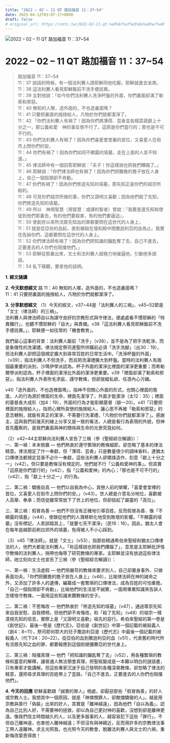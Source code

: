 ```yaml
---
title: "2022 – 02 – 11 QT 路加福音 11：37~54"
date: 2025-04-12T03:07:17+0800
draft: false
# original_url: https://cmtc.tw/2022-02-11-qt-%e8%b7%af%e5%8a%a0%e7%a6%8f%e9%9f%b3-11%ef%bc%9a3754
---
```


![2022 – 02 – 11 QT 路加福音 11：37\~54](/images/qt.jpg   "2022 – 02 – 11 QT 路加福音 11：37\~54")

# 2022 – 02 – 11 QT 路加福音 11：37\~54

> 路加福音 11：37\~54  
> 11：37 說話的時候，有一個法利賽人請耶穌同他吃飯，耶穌就進去坐席。  
> 11：38 這法利賽人看見耶穌飯前不洗手便詫異。  
> 11：39 主對他說：「如今你們法利賽人洗淨杯盤的外面，你們裏面卻滿了勒索和邪惡。  
> 11：40 無知的人哪，造外面的，不也造裏面嗎？  
> 11：41 只要把裏面的施捨給人，凡物於你們就都潔淨了。  
> 11：42 「你們法利賽人有禍了！因為你們將薄荷、芸香並各樣菜蔬獻上十分之一，那公義和愛　神的事反倒不行了。這原是你們當行的；那也是不可不行的。  
> 11：43 你們法利賽人有禍了！因為你們喜愛會堂裏的首位，又喜愛人在街市上問你們的安。  
> 11：44 你們有禍了！因為你們如同不顯露的墳墓，走在上面的人並不知道。」  
> 11：45 律法師中有一個回答耶穌說：「夫子！你這樣說也把我們糟蹋了。」  
> 11：46 耶穌說：「你們律法師也有禍了！因為你們把難擔的擔子放在人身上，自己一個指頭卻不肯動。  
> 11：47 你們有禍了！因為你們修造先知的墳墓，那先知正是你們的祖宗所殺的。  
> 11：48 可見你們祖宗所做的事，你們又證明又喜歡；因為他們殺了先知，你們修造先知的墳墓。  
> 11：49 所以　神用智慧（用智慧：或譯的智者）曾說：『我要差遣先知和使徒到他們那裏去，有的他們要殺害，有的他們要逼迫』，  
> 11：50 使創世以來所流眾先知血的罪都要問在這世代的人身上，  
> 11：51 就是從亞伯的血起，直到被殺在壇和殿中間撒迦利亞的血為止。我實在告訴你們，這都要問在這世代的人身上。  
> 11：52 你們律法師有禍了！因為你們把知識的鑰匙奪了去，自己不進去，正要進去的人你們也阻擋他們。」  
> 11：53 耶穌從那裏出來，文士和法利賽人就極力地催逼他，引動他多說話，  
> 11：54 私下窺聽，要拿他的話柄。

**1. 經文誦讀**

**2.  今天默想經文**
路 11：40 無知的人哪，造外面的，不也造裏面嗎？  
11：41 只要把裏面的施捨給人，凡物於你們就都潔淨了。

**3. 分享默想經文**
（1）今天的經文，v37\~44是「法利賽人的三禍」、v45\~52節是「文士（律法師）的三禍」。  
法利賽人與律法師自以為謹守良好的宗教形式與守律法，便處處看不慣耶穌的「特異獨行」，也聽不慣耶穌的「自大」與責備。v38「這法利賽人看見耶穌飯前不洗手便詫異。」，耶穌便一如往常的「機會教育」。

我們留心這事的背景：法利賽人飯前「洗手」（v38），並不是為了把手洗乾淨，而是象徵性的洗濯禮。律法規定祭司進聖所供職前必須「洗手洗腳」（出30：19），但法利賽人卻把這個規定擴大到尋常百姓的日常生活中。「洗淨杯盤的外面」（v39），指法利賽人不但洗手，而且把洗濯禮擴大到杯盤。當時的法利賽人有兩個最重要的派別，沙瑪伊學派認為，杯子外面的潔淨比裡面的潔淨更重要；而希勒爾學派則認為，杯子裡面的潔淨比外面的潔淨更重要。v39「裡面卻滿了勒索和邪惡」，指法利賽人外表吹毛求疵、謹守教條，但卻放縱私欲、任憑內心污穢。

v40「造外面的，不也造裡面嗎」，指神不但關心外面的形式，也關心裡面的態度。人的行為源於裡面的生命，裡面先潔淨了，外面才能潔淨（太12：35）；裡面的基督長大成形（加4：19），外面的行為才能彰顯基督（腓一20）。v41「只要把裡面的施捨給人」，指把心裡所貪戀的施捨給人，讓心思不再被「勒索和邪惡」的意念轄制，就能有真正的潔淨，不需要行洗濯禮，「凡物於你們就都潔淨了」。感謝主，這與我們前幾天的線上分享又是一致的看法，人總是看行為表現的外貌，但神首先鑑察的，是我們裏面與神的關係與生命的光景究竟如何。

（2）v42\~44主耶穌向法利賽人宣告了三禍（參《聖經綜合解讀》）：  
一、第一禍：本末倒置 — 他們熱衷於遵守繁瑣的教條細節，卻忽略了基本的律法精意。律法規定了什一奉獻，但「薄荷、芸香」只是數量很少的調味香料，連猶太口傳律法都規定芸香不必什一奉獻，這些法利賽人卻矯揉造作、刻意「獻上十分之一」（v42）。但只要是教條沒有規定的，他們就不行「公義和愛神的事」。但其實「這原是你們當行的」（v42），指「公義和愛神」的內心；「那也是不可不行的」（v42），指「獻上十分之一」的行為。

二、第二禍：驕傲自高 — 他們以自我為中心，貪戀人前的榮耀，「喜愛會堂裡的首位，又喜愛人在街市上問你們的安。」（v43）。世人總是介意名分地位，喜歡被人高舉、奉承；而信徒雖常常放下了世上的地位，但卻撿起了屬靈的「高位」。

三、第三禍：假冒為善 — 他們不但沒有正確地引導百姓，反而假冒為善、像「不顯露的墳墓」（v44），使跟從他們的人潛移默化地受到敗壞的影響。「不顯露的墳墓」沒有標記，人若誤踏其上，「就要七天不潔淨」（民19：16）。因此，猶太人會在每年逾越節前刷白郊外的墳墓，免得被人不小心踩到。

（3）v45「律法師」，就是「文士」（v53），指那些精通希伯來聖經和猶太口傳律法的人，他們大都是法利賽人。「祢這樣說也把我們蹧蹋了」，意思是主耶穌批評恪守教條的法利賽人，捎帶也侮辱了研究教條的專家。主耶穌並沒有放過這些律法師，祂立刻向文士也宣告了三禍（參《聖經綜合解讀》）：

一、第一禍：生活虛假 — 他們用嚴苛的教條來要求別人，自己卻置身事外、只做表面功夫。「你們把難擔的擔子放在人身上」（v46），比喻律法師在神的誡命之外，又添加了許多人的遺傳，編纂成一套繁瑣的口傳律法，成為百姓的可怕重擔。「自己一個指頭卻不肯動」，比喻他們的生活並不誠實，一面用專業知識來告訴人怎樣恪守教條，一面用這些知識來鑽教條的空子。

二、第二禍：不思悔改 — 他們熱衷於「修造先知的墳墓」（v47），通過尊崇先知來自我安慰、自我標榜。但他們卻不肯悔改，和「殺了先知」（v48）的祖宗一樣漠視先知的信息，實際上是「又證明又喜歡」祖先的惡行。希伯來聖經的第一卷是《創世記》、最後一卷是《歷代志》。亞伯是《創世記》中第一個記載的被殺義人（創4：8\~11），祭司耶何耶大的兒子撒迦利亞是《歷代志》中最後一個記載的被殺義人（代下24：20\~22）。從亞伯的血到撒迦利亞的血（v51），代表舊約時代所有流眾先知之血的罪，都要報應到這個拒絕彌賽亞的世代身上。

三、第三禍：阻擋真理 — 他們「把知識的鑰匙奪了去」（v52），用各種繁瑣的教條和靈意的解釋，讓普通人無法領會真理，把聖經變成是一本難以明白的謎語書，只有專家才能講解。但這些專家沉迷于自己發明的各種深奧教條，卻忽略了律法的精意，還把尋求真理的百姓帶上了歪路，「自己不進去，正要進去的人你們也阻擋他們」。

**4. 今天的回應**
耶穌喜歡跟「誠實的罪人」相處，卻厭惡那些「假冒偽善」的好人或宗教人士。我想其中一個原因，就是「神憐憫罪人，卻敵擋驕傲的人」。越是用宗教與善行「偽裝」出來的好人，其實是「離神越遠」，因為他們「自以為義」，認為自己比別人好，不需要神的拯救，卻以為自己更討神的喜歡，沒想到卻是離神更遠。像我們信主時間越久的人，以及更多服事的人，越容易犯下這些「罪行」，不但自己離神遠，也害他人離神越遠；不但沒有與神親近，反而用許多的宗教律法事工帶人遠離神。求主光照我，也光照今天的教會，脫離法利賽人與文士的六禍，重新悔改蒙恩得救！
